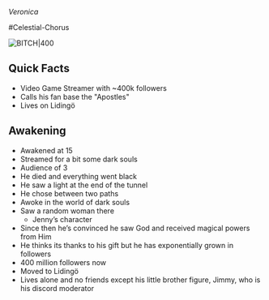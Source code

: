 _Veronica_

#Celestial-Chorus

![BITCH|400](https://platform.polygon.com/wp-content/uploads/sites/2/chorus/uploads/chorus_asset/file/24166883/IWTV_105_AB_0314_0474_RT.jpg?quality=90&strip=all&crop=16.669477234401%2C0%2C66.661045531197%2C100&w=2400)

## Quick Facts

- Video Game Streamer with ~400k followers
- Calls his fan base the "Apostles"
- Lives on Lidingö

## Awakening

- Awakened at 15
- Streamed for a bit some dark souls 
- Audience of 3
- He died and everything went black
- He saw a light at the end of the tunnel
- He chose between two paths
- Awoke in the world of dark souls
- Saw a random woman there
	- Jenny’s character
- Since then he’s convinced he saw God and received magical powers from Him
- He thinks its thanks to his gift but he has exponentially grown in followers
- 400 million followers now
- Moved to Lidingö
- Lives alone and no friends except his little brother figure, Jimmy, who is his discord moderator
